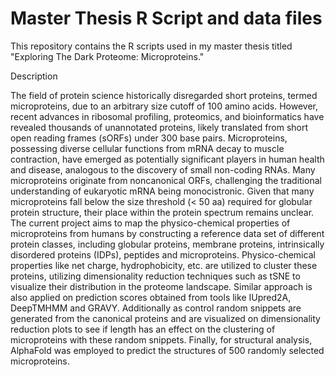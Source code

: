 # Master Thesis R Script and data files

This repository contains the R scripts used in my master thesis titled "Exploring The Dark Proteome: Microproteins."

Description

The field of protein science historically disregarded short proteins, termed microproteins, due to an arbitrary size cutoff of 100 amino acids. However, recent advances in ribosomal profiling, proteomics, and bioinformatics have revealed thousands of unannotated proteins, likely translated from short open reading frames (sORFs) under 300 base pairs. Microproteins, possessing diverse cellular functions from mRNA decay to muscle contraction, have emerged as potentially significant players in human health and disease, analogous to the discovery of small non-coding RNAs. Many microproteins originate from noncanonical ORFs, challenging the traditional understanding of eukaryotic mRNA being monocistronic. Given that many microproteins fall below the size threshold (< 50 aa) required for globular protein structure, their place within the protein spectrum remains unclear. The current project aims to map the physico-chemical properties of microproteins from humans by constructing a reference data set of different protein classes, including globular proteins, membrane proteins, intrinsically disordered proteins (IDPs), peptides and microproteins. Physico-chemical properties like net charge, hydrophobicity, etc. are utilized to cluster these proteins, utilizing dimensionality reduction techniques such as tSNE to visualize their distribution in the proteome landscape. Similar approach is also applied on prediction scores obtained from tools like IUpred2A, DeepTMHMM and GRAVY. Additionally as control random snippets are generated from the canonical proteins and are visualized on dimensionality reduction plots to see if length has an effect on the clustering of microproteins with these random snippets. Finally, for structural analysis, AlphaFold was employed to predict the structures of 500 randomly selected microproteins. 

